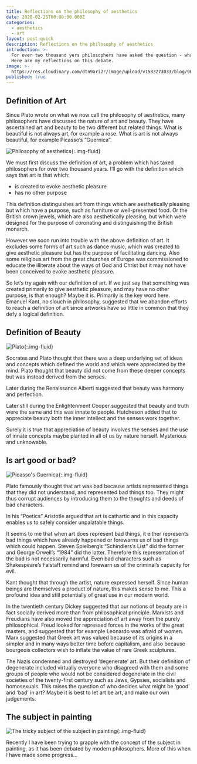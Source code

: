 ```yaml
---
title: Reflections on the philosophy of aesthetics
date: 2020-02-25T00:00:00.000Z
categories:
  - aesthetics
  - art
layout: post-quick
description: Reflections on the philosophy of aesthetics
introduction: >-
  For over two thousand yers philosophers have asked the question - what is art?
  Here are my reflections on this debate.
image: >-
  https://res.cloudinary.com/dtn9ari2r/image/upload/v1583273033/blog/96E6718D-CE5A-4D47-A191-8FFB7788BFC0.jpg
published: true
---
```


## Definition of Art

Since Plato wrote on what we now call the philosophy of aesthetics, many philosophers have discussed the nature of art and beauty. They have ascertained art and beauty to be two different but related things. What is beautiful is not always art, for example a rose. What is art is not always beautiful, for example Picasso‘s “Guernica”.

![Philosophy of aesthetics](https://res.cloudinary.com/dtn9ari2r/image/upload/v1583272469/blog/Crown_Jewels_of_the_United_Kingdom_1952-12-13_1.jpg){:.img-fluid}

We must first discuss the definition of art, a problem which has taxed philosophers for over two thousand years. I’ll go with the definition which says that art is that which:

  * is created to evoke aesthetic   pleasure
  * has no other purpose

This definition distinguishes art from things which are aesthetically pleasing but which have a purpose, such as furniture or well-presented food. Or the British crown jewels, which are also aesthetically pleasing, but which were designed for the purpose of coronating and distinguishing the British monarch.

However we soon run into trouble with the above definition of art. It excludes some forms of art such as dance music, which was created to give aesthetic pleasure but has the purpose of facilitating dancing. Also some religious art from the great churches of Europe was commissioned to educate the illiterate about the ways of God and Christ but it may not have been conceived to evoke aesthetic pleasure.

So let’s try again with our definition of art. If we just say that something was created primarily to give aesthetic pleasure, and may have no other purpose, is that enough? Maybe it is. Primarily is the key word here. Emanuel Kant, no slouch in philosophy, suggested that we abandon efforts to  reach a definition of art since artworks have so little in common that they defy a logical definition.

## Definition of Beauty

![Plato](https://res.cloudinary.com/dtn9ari2r/image/upload/v1582116590/blog/800px-Plato_Silanion_Musei_Capitolini_MC1377.jpg){:.img-fluid}

Socrates and Plato thought that there was a deep underlying set of ideas and concepts which defined the world and which were appreciated by the mind. Plato thought that beauty did not come from these deeper concepts but was instead derived from the senses.

Later during the Renaissance Alberti suggested that beauty was harmony and perfection.

Later still during the Enlightenment Cooper suggested that beauty and truth were the same and this was innate to people. Hutcheson added that to appreciate beauty both the inner intellect and the senses work together.

Surely it is true that appreciation of beauty involves the senses and the use of innate concepts  maybe planted in all of us by nature herself. Mysterious and unknowable.

## Is art good or bad?

![Picasso's Guernica](https://res.cloudinary.com/dtn9ari2r/image/upload/v1583271948/blog/PicassoGuernica.jpg){:.img-fluid}

Plato famously thought that art was bad because artists represented things that they did not understand, and represented bad things too. They might thus corrupt audiences by introducing them to the thoughts and deeds of bad characters.

In his “Poetics” Aristotle argued that art is cathartic and in this capacity enables us to safely consider unpalatable things.

It seems to me that when art does represent bad things, it either represents bad things which have already happened or forewarns us of bad things which could happen. Steven Spielberg’s “Schindlers’s List” did the former and George Orwell’s “1984” did the latter. Therefore this representation of the bad is not necessarily harmful. Even bad characters such as Shakespeare’s Falstaff remind and forewarn us of the criminal’s capacity for evil.

Kant thought that through the artist, nature expressed herself. Since human beings are themselves a product of nature, this makes sense to me. This a profound idea and still potentially of great use in our modern world.

In the twentieth century Dickey suggested that our notions of beauty are in fact socially derived more than from philosophical principle. Marxists and Freudians have also moved the appreciation of art away from the purely philosophical. Freud looked for repressed forces in the works of the great masters, and suggested that for example Leonardo was afraid of women. Marx suggested that Greek art was valued because of its origins in a simpler and in many ways better time before capitalism, and also because bourgeois collectors wish to inflate the value of rare Greek sculptures.

The Nazis condemned and destroyed ‘degenerate’ art. But their definition of degenerate included  virtually everyone who disagreed with them and some groups of people who would not be considered degenerate in the civil societies of the twenty-first century such as Jews, Gypsies, socialists and homosexuals. This raises the question of who decides what might be ‘good’ and ‘bad’ in art? Maybe it is best to let art be art, and make our own judgements.

## The subject in painting

![The tricky subject of the subject in painting](https://res.cloudinary.com/dtn9ari2r/image/upload/v1572463526/blog/DSC_0183.jpg){:.img-fluid}

Recently I have been trying to grapple with the concept of the subject in painting, as it has been debated by modern philosophers. More of this when I have made some progress…
